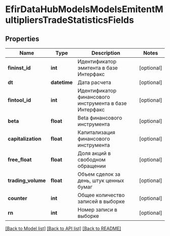 # EfirDataHubModelsModelsEmitentMultipliersTradeStatisticsFields

## Properties
Name | Type | Description | Notes
------------ | ------------- | ------------- | -------------
**fininst_id** | **int** | Идентификатор эмитента в базе Интерфакс | [optional] 
**dt** | **datetime** | Дата расчета | [optional] 
**fintool_id** | **int** | Идентификатор финансового инструмента в базе Интерфакс | [optional] 
**beta** | **float** | Beta финансового инструмента | [optional] 
**capitalization** | **float** | Капитализация финансового инструмента | [optional] 
**free_float** | **float** | Доля акций в свободном обращении | [optional] 
**trading_volume** | **float** | Объем сделок за день, штук ценных бумаг | [optional] 
**counter** | **int** | Общее количество записей в выборке | [optional] 
**rn** | **int** | Номер записи в выборке | [optional] 

[[Back to Model list]](../README.md#documentation-for-models) [[Back to API list]](../README.md#documentation-for-api-endpoints) [[Back to README]](../README.md)

